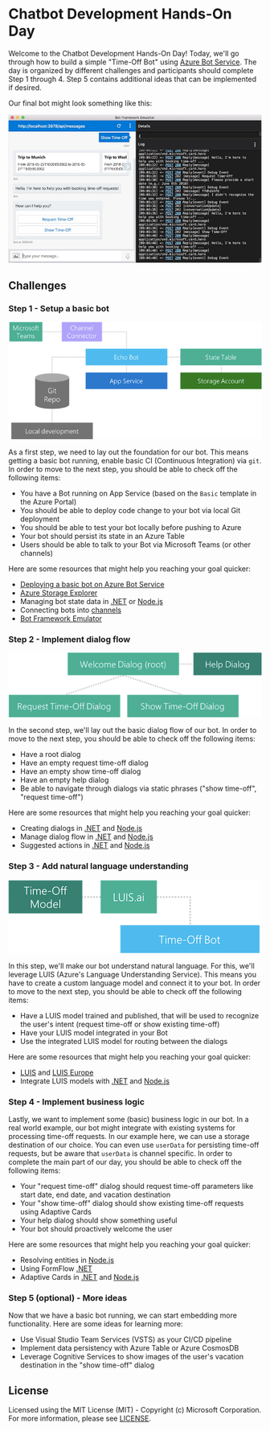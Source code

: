# Chatbot Development Hands-On Day

Welcome to the Chatbot Development Hands-On Day! Today, we'll go through how to build a simple "Time-Off Bot" using [Azure Bot Service](https://docs.microsoft.com/en-us/azure/bot-service/). The day is organized by different challenges and participants should complete Step 1 through 4. Step 5 contains additional ideas that can be implemented if desired.

Our final bot might look something like this:

![Our final bot](images/final.jpg "Our final bot")

## Challenges

### Step 1 - Setup a basic bot

![Goal for Step 1](images/step1.png "Goal for Step 1")

As a first step, we need to lay out the foundation for our bot. This means getting a basic bot running, enable basic CI (Continuous Integration) via `git`. In order to move to the next step, you should be able to check off the following items:

* You have a Bot running on App Service (based on the `Basic` template in the Azure Portal)
* You should be able to deploy code change to your bot via local Git deployment
* You should be able to test your bot locally before pushing to Azure
* Your bot should persist its state in an Azure Table
* Users should be able to talk to your Bot via Microsoft Teams (or other channels)

Here are some resources that might help you reaching your goal quicker:
* [Deploying a basic bot on Azure Bot Service](https://docs.microsoft.com/en-us/azure/bot-service/bot-service-quickstart)
* [Azure Storage Explorer](https://azure.microsoft.com/en-us/features/storage-explorer/)
* Managing bot state data in [.NET](https://docs.microsoft.com/en-us/azure/bot-service/dotnet/bot-builder-dotnet-state) or [Node.js](https://docs.microsoft.com/en-us/azure/bot-service/nodejs/bot-builder-nodejs-state)
* Connecting bots into [channels](https://docs.microsoft.com/en-us/azure/bot-service/bot-service-manage-channels)
* [Bot Framework Emulator](https://docs.microsoft.com/en-us/azure/bot-service/bot-service-debug-emulator)

### Step 2 - Implement dialog flow

![Goal for Step 2](images/step2.png "Goal for Step 2")

In the second step, we'll lay out the basic dialog flow of our bot. In order to move to the next step, you should be able to check off the following items:

* Have a root dialog
* Have an empty request time-off dialog
* Have an empty show time-off dialog
* Have an empty help dialog
* Be able to navigate through dialogs via static phrases ("show time-off", "request time-off")

Here are some resources that might help you reaching your goal quicker:
* Creating dialogs in [.NET](https://docs.microsoft.com/en-us/azure/bot-service/dotnet/bot-builder-dotnet-dialogs) and [Node.js](https://docs.microsoft.com/en-us/azure/bot-service/nodejs/bot-builder-nodejs-dialog-overview)
* Manage dialog flow in [.NET](https://docs.microsoft.com/en-us/azure/bot-service/dotnet/bot-builder-dotnet-manage-conversation-flow) and [Node.js](https://docs.microsoft.com/en-us/azure/bot-service/nodejs/bot-builder-nodejs-dialog-manage-conversation-flow)
* Suggested actions in [.NET](https://docs.microsoft.com/en-us/azure/bot-service/dotnet/bot-builder-dotnet-add-suggested-actions)
 and [Node.js](https://docs.microsoft.com/en-us/azure/bot-service/nodejs/bot-builder-nodejs-send-suggested-actions)


### Step 3 - Add natural language understanding

![Goal for Step 3](images/step3.png "Goal for Step 3")

In this step, we'll make our bot understand natural language. For this, we'll leverage LUIS (Azure's Language Understanding Service). This means you have to create a custom language model and connect it to your bot. In order to move to the next step, you should be able to check off the following items:

* Have a LUIS model trained and published, that will be used to recognize the user's intent (request time-off or show existing time-off)
* Have your LUIS model integrated in your Bot
* Use the integrated LUIS model for routing between the dialogs

Here are some resources that might help you reaching your goal quicker:
* [LUIS](https://www.luis.ai) and [LUIS Europe](https://eu.luis.ai)
* Integrate LUIS models with [.NET](https://docs.microsoft.com/en-us/azure/bot-service/dotnet/bot-builder-dotnet-luis-dialogs) and [Node.js](https://docs.microsoft.com/en-us/azure/bot-service/nodejs/bot-builder-nodejs-recognize-intent-luis)

### Step 4 - Implement business logic

Lastly, we want to implement some (basic) business logic in our bot. In a real world example, our bot might integrate with existing systems for processing time-off requests. In our example here, we can use a storage destination of our choice. You can even use `userData` for persisting time-off requests, but be aware that `userData` is channel specific. In order to complete the main part of our day, you should be able to check off the following items:

* Your "request time-off" dialog should request time-off parameters like start date, end date, and vacation destination
* Your "show time-off" dialog should show existing time-off requests using Adaptive Cards
* Your help dialog should show something useful
* Your bot should proactively welcome the user

Here are some resources that might help you reaching your goal quicker:
* Resolving entities in [Node.js](https://docs.microsoft.com/en-us/azure/bot-service/nodejs/bot-builder-nodejs-dialog-prompt)
* Using FormFlow [.NET](https://docs.microsoft.com/en-us/azure/bot-service/dotnet/bot-builder-dotnet-formflow)
* Adaptive Cards in [.NET](https://docs.microsoft.com/en-us/azure/bot-service/dotnet/bot-builder-dotnet-add-rich-card-attachments) and [Node.js](https://github.com/Microsoft/BotBuilder-Samples/tree/master/Node/cards-AdaptiveCards)

### Step 5 (optional) - More ideas

Now that we have a basic bot running, we can start embedding more functionality. Here are some ideas for learning more:

* Use Visual Studio Team Services (VSTS) as your CI/CD pipeline
* Implement data persistency with Azure Table or Azure CosmosDB
* Leverage Cognitive Services to show images of the user's vacation destination in the "show time-off" dialog

## License

Licensed using the MIT License (MIT) - Copyright (c) Microsoft Corporation. For more information, please see [LICENSE](LICENSE).
